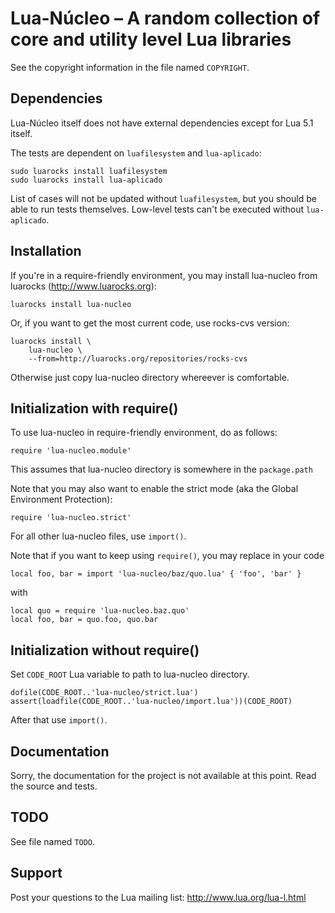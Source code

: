 Lua-Núcleo – A random collection of core and utility level Lua libraries
========================================================================

See the copyright information in the file named `COPYRIGHT`.

Dependencies
------------

Lua-Núcleo itself does not have external dependencies
except for Lua 5.1 itself.

The tests are dependent on `luafilesystem` and `lua-aplicado`:

    sudo luarocks install luafilesystem
    sudo luarocks install lua-aplicado

List of cases will not be updated without  `luafilesystem`,
but you should be able to run tests themselves.
Low-level tests can't be executed without `lua-aplicado`.

Installation
------------

If you're in a require-friendly environment, you may install lua-nucleo
from luarocks (http://www.luarocks.org):

    luarocks install lua-nucleo

Or, if you want to get the most current code, use rocks-cvs version:

    luarocks install \
        lua-nucleo \
        --from=http://luarocks.org/repositories/rocks-cvs

Otherwise just copy lua-nucleo directory whereever is comfortable.

Initialization with require()
-----------------------------

To use lua-nucleo in require-friendly environment, do as follows:

    require 'lua-nucleo.module'

This assumes that lua-nucleo directory is somewhere in the `package.path`

Note that you may also want to enable the strict mode
(aka the Global Environment Protection):

    require 'lua-nucleo.strict'

For all other lua-nucleo files, use `import()`.

Note that if you want to keep using `require()`,
you may replace in your code

    local foo, bar = import 'lua-nucleo/baz/quo.lua' { 'foo', 'bar' }

with

    local quo = require 'lua-nucleo.baz.quo'
    local foo, bar = quo.foo, quo.bar

Initialization without require()
--------------------------------

Set `CODE_ROOT` Lua variable to path to lua-nucleo directory.

    dofile(CODE_ROOT..'lua-nucleo/strict.lua')
    assert(loadfile(CODE_ROOT..'lua-nucleo/import.lua'))(CODE_ROOT)

After that use `import()`.

Documentation
-------------

Sorry, the documentation for the project is not available at this point.
Read the source and tests.

TODO
----

See file named `TODO`.

Support
-------

Post your questions to the Lua mailing list: http://www.lua.org/lua-l.html
